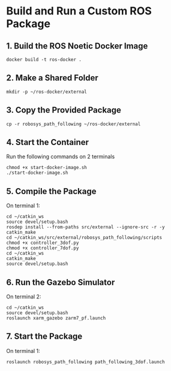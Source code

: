 # Build and Run a Custom ROS Package 

## 1. Build the ROS Noetic Docker Image

```shell
docker build -t ros-docker .
```

## 2. Make a Shared Folder

```shell
mkdir -p ~/ros-docker/external
```

## 3. Copy the Provided Package

```shell
cp -r robosys_path_following ~/ros-docker/external
```

## 4. Start the Container 

Run the following commands on 2 terminals

```shell
chmod +x start-docker-image.sh
./start-docker-image.sh
```

## 5. Compile the Package

On terminal 1:

```shell
cd ~/catkin_ws
source devel/setup.bash
rosdep install --from-paths src/external --ignore-src -r -y
catkin_make
cd ~/catkin_ws/src/external/robosys_path_following/scripts
chmod +x controller_3dof.py 
chmod +x controller_7dof.py
cd ~/catkin_ws
catkin_make
source devel/setup.bash
```
## 6. Run the Gazebo Simulator

On terminal 2:

```shell
cd ~/catkin_ws
source devel/setup.bash
roslaunch xarm_gazebo zarm7_pf.launch
```

## 7. Start the Package

On terminal 1:

```shell
roslaunch robosys_path_following path_following_3dof.launch
```
